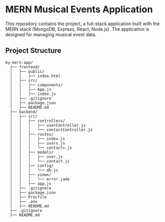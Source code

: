 # MERN Musical Events Application

This repository contains the project, a full-stack application built with the MERN stack (MongoDB, Express, React, Node.js). The application is designed for managing musical event data.

## Project Structure

```plaintext
my-mern-app/
  ├── frontend/
  │   ├── public/
  │   │   ├── index.html
  │   ├── src/
  │   │   ├── components/
  │   │   ├── App.js
  │   │   ├── index.js
  │   ├── .gitignore
  │   ├── package.json
  │   ├── README.md
  ├── backend/
  │   ├── src/
  │   │   ├── controllers/
  │   │   │   ├── userController.js
  │   │   │   └── contactController.js
  │   │   ├── routes/
  │   │   │   ├── index.js
  │   │   │   ├── users.js
  │   │   │   └── contacts.js
  │   │   ├── models/
  │   │   │   ├── user.js
  │   │   │   └── contact.js
  │   │   ├── config/
  │   │   │   └── db.js
  │   │   ├── views/
  │   │   │   └── error.jade
  │   │   ├── app.js
  │   ├── .gitignore
  │   ├── package.json
  │   ├── Procfile
  │   ├── .env
  │   ├── README.md
  ├── .gitignore
  ├── README.md
